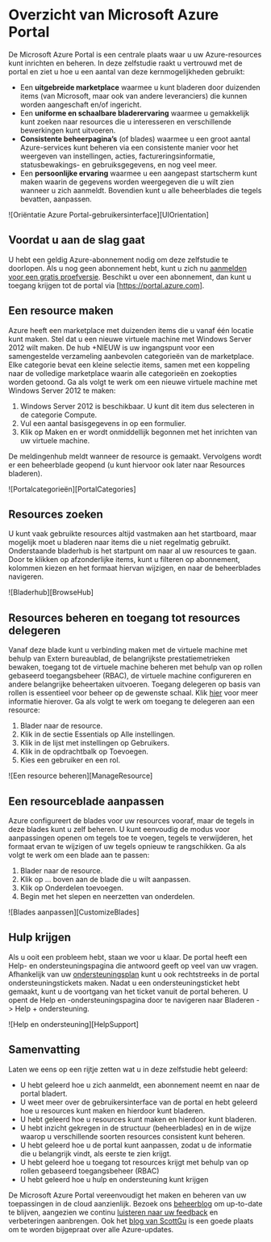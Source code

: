 <properties
    pageTitle="Overzicht van Microsoft Azure Portal"
    description="Informatie over het gebruik van de Microsoft Azure Portal."
    services=""
    documentationCenter=""
    authors="davidwrede"
    manager="dwrede"
    editor="jimbe"/>

<tags
    ms.service="na"
    ms.workload="na"
    ms.tgt_pltfrm="na"
    ms.devlang="na"
    ms.topic="hero-article"
    ms.date="12/16/2015"
    ms.author="dwrede"/>

# Overzicht van Microsoft Azure Portal

De Microsoft Azure Portal is een centrale plaats waar u uw Azure-resources kunt inrichten en beheren.  In deze zelfstudie raakt u vertrouwd met de portal en ziet u hoe u een aantal van deze kernmogelijkheden gebruikt:
- Een **uitgebreide marketplace** waarmee u kunt bladeren door duizenden items (van Microsoft, maar ook van andere leveranciers) die kunnen worden aangeschaft en/of ingericht.
- Een **uniforme en schaalbare bladerervaring** waarmee u gemakkelijk kunt zoeken naar resources die u interesseren en verschillende bewerkingen kunt uitvoeren.
- **Consistente beheerpagina’s** (of blades) waarmee u een groot aantal Azure-services kunt beheren via een consistente manier voor het weergeven van instellingen, acties, factureringsinformatie, statusbewakings- en gebruiksgegevens, en nog veel meer.
- Een **persoonlijke ervaring** waarmee u een aangepast startscherm kunt maken waarin de gegevens worden weergegeven die u wilt zien wanneer u zich aanmeldt.  Bovendien kunt u alle beheerblades die tegels bevatten, aanpassen.

 ![Oriëntatie Azure Portal-gebruikersinterface][UIOrientation]

## Voordat u aan de slag gaat

U hebt een geldig Azure-abonnement nodig om deze zelfstudie te doorlopen.  Als u nog geen abonnement hebt, kunt u zich nu [aanmelden voor een gratis proefversie](https://azure.microsoft.com/pricing/free-trial/).  Beschikt u over een abonnement, dan kunt u toegang krijgen tot de portal via [https://portal.azure.com].

## Een resource maken

Azure heeft een marketplace met duizenden items die u vanaf één locatie kunt maken.  Stel dat u een nieuwe virtuele machine met Windows Server 2012 wilt maken.  De hub +NIEUW is uw ingangspunt voor een samengestelde verzameling aanbevolen categorieën van de marketplace.  Elke categorie bevat een kleine selectie items, samen met een koppeling naar de volledige marketplace waarin alle categorieën en zoekopties worden getoond. Ga als volgt te werk om een nieuwe virtuele machine met Windows Server 2012 te maken:  

1.  Windows Server 2012 is beschikbaar. U kunt dit item dus selecteren in de categorie Compute.  
2.  Vul een aantal basisgegevens in op een formulier.
3.  Klik op Maken en er wordt onmiddellijk begonnen met het inrichten van uw virtuele machine.

De meldingenhub meldt wanneer de resource is gemaakt. Vervolgens wordt er een beheerblade geopend (u kunt hiervoor ook later naar Resources bladeren).

![Portalcategorieën][PortalCategories]


## Resources zoeken

U kunt vaak gebruikte resources altijd vastmaken aan het startboard, maar mogelijk moet u bladeren naar items die u niet regelmatig gebruikt.  Onderstaande bladerhub is het startpunt om naar al uw resources te gaan.  Door te klikken op afzonderlijke items, kunt u filteren op abonnement, kolommen kiezen en het formaat hiervan wijzigen, en naar de beheerblades navigeren.

![Bladerhub][BrowseHub]

## Resources beheren en toegang tot resources delegeren

Vanaf deze blade kunt u verbinding maken met de virtuele machine met behulp van Extern bureaublad, de belangrijkste prestatiemetrieken bewaken, toegang tot de virtuele machine beheren met behulp van op rollen gebaseerd toegangsbeheer (RBAC), de virtuele machine configureren en andere belangrijke beheertaken uitvoeren.  Toegang delegeren op basis van rollen is essentieel voor beheer op de gewenste schaal.  Klik [hier](./active-directory/role-based-access-control-configure.md) voor meer informatie hierover. Ga als volgt te werk om toegang te delegeren aan een resource:

1.  Blader naar de resource.
2.  Klik in de sectie Essentials op Alle instellingen.
3.  Klik in de lijst met instellingen op Gebruikers.
4.  Klik in de opdrachtbalk op Toevoegen.
5.  Kies een gebruiker en een rol.

![Een resource beheren][ManageResource]

## Een resourceblade aanpassen

Azure configureert de blades voor uw resources vooraf, maar de tegels in deze blades kunt u zelf beheren.  U kunt eenvoudig de modus voor aanpassingen openen om tegels toe te voegen, tegels te verwijderen, het formaat ervan te wijzigen of uw tegels opnieuw te rangschikken. Ga als volgt te werk om een blade aan te passen:

1.  Blader naar de resource.
2.  Klik op ... boven aan de blade die u wilt aanpassen.
3.  Klik op Onderdelen toevoegen.
4.  Begin met het slepen en neerzetten van onderdelen.  

![Blades aanpassen][CustomizeBlades]

## Hulp krijgen

Als u ooit een probleem hebt, staan we voor u klaar.  De portal heeft een Help- en ondersteuningspagina die antwoord geeft op veel van uw vragen.  Afhankelijk van uw [ondersteuningsplan](https://azure.microsoft.com/support/plans/) kunt u ook rechtstreeks in de portal ondersteuningstickets maken.  Nadat u een ondersteuningsticket hebt gemaakt, kunt u de voortgang van het ticket vanuit de portal beheren. U opent de Help en -ondersteuningspagina door te navigeren naar Bladeren -> Help + ondersteuning.  

![Help en ondersteuning][HelpSupport]

## Samenvatting

Laten we eens op een rijtje zetten wat u in deze zelfstudie hebt geleerd:
- U hebt geleerd hoe u zich aanmeldt, een abonnement neemt en naar de portal bladert.
- U weet meer over de gebruikersinterface van de portal en hebt geleerd hoe u resources kunt maken en hierdoor kunt bladeren.
- U hebt geleerd hoe u resources kunt maken en hierdoor kunt bladeren.
- U hebt inzicht gekregen in de structuur (beheerblades) en in de wijze waarop u verschillende soorten resources consistent kunt beheren.
- U hebt geleerd hoe u de portal kunt aanpassen, zodat u de informatie die u belangrijk vindt, als eerste te zien krijgt.
- U hebt geleerd hoe u toegang tot resources krijgt met behulp van op rollen gebaseerd toegangsbeheer (RBAC)
- U hebt geleerd hoe u hulp en ondersteuning kunt krijgen

De Microsoft Azure Portal vereenvoudigt het maken en beheren van uw toepassingen in de cloud aanzienlijk.  Bezoek ons [beheerblog](https://azure.microsoft.com/blog/topics/management/) om up-to-date te blijven, aangezien we continu [luisteren naar uw feedback](https://feedback.azure.com/forums/223579-azure-preview-portal/) en verbeteringen aanbrengen.  Ook het [blog van ScottGu](http://weblogs.asp.net/scottgu) is een goede plaats om te worden bijgepraat over alle Azure-updates.

[Oriëntatie gebruikersinterface]: ./media/azure-portal-how-to-use/azure_portal_1.png
[Portalcategorieën]: ./media/azure-portal-how-to-use/azure_portal_2.png
[Bladerhub]: ./media/azure-portal-how-to-use/azure_portal_3.png
[Resources beheren]: ./media/azure-portal-how-to-use/azure_portal_4.png
[Blades aanpassen]: ./media/azure-portal-how-to-use/azure_portal_5.png
[Help en ondersteuning]: ./media/azure-portal-how-to-use/azure_portal_6.png



<!--HONumber=Jun16_HO2-->


